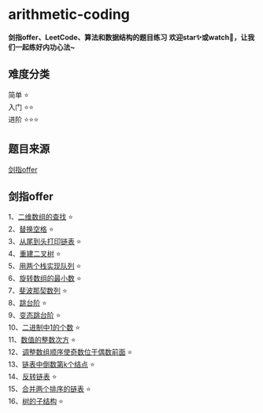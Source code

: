 # arithmetic-coding
**剑指offer、LeetCode、算法和数据结构的题目练习**
**欢迎star✨或watch👀，让我们一起练好内功心法~**

## 难度分类
简单 ⭐️ <br>
入门 ⭐️⭐️ <br>
进阶 ⭐️⭐️⭐️

## 题目来源
[剑指offer](https://github.com/superNos/arithmetic-coding/tree/master/%E5%89%91%E6%8C%87offer)
## 剑指offer

1、[二维数组的查找](https://github.com/superNos/arithmetic-coding/blob/master/%E5%89%91%E6%8C%87offer/%E4%BA%8C%E7%BB%B4%E6%95%B0%E7%BB%84%E7%9A%84%E6%9F%A5%E6%89%BE.md) ⭐️<br>
2、[替换空格](https://github.com/superNos/arithmetic-coding/blob/master/%E5%89%91%E6%8C%87offer/%E6%9B%BF%E6%8D%A2%E7%A9%BA%E6%A0%BC.md) ️️⭐️<br>
3、[从尾到头打印链表](https://github.com/superNos/arithmetic-coding/blob/master/%E5%89%91%E6%8C%87offer/%E4%BB%8E%E5%B0%BE%E5%88%B0%E5%A4%B4%E6%89%93%E5%8D%B0%E9%93%BE%E8%A1%A8.md) ⭐️<br>
4、[重建二叉树](https://github.com/superNos/arithmetic-coding/blob/master/%E5%89%91%E6%8C%87offer/%E9%87%8D%E5%BB%BA%E4%BA%8C%E5%8F%89%E6%A0%91.md) ⭐️<br>
5、[用两个栈实现队列](https://github.com/superNos/arithmetic-coding/blob/master/%E5%89%91%E6%8C%87offer/%E7%94%A8%E4%B8%A4%E4%B8%AA%E6%A0%88%E5%AE%9E%E7%8E%B0%E9%98%9F%E5%88%97.md) ⭐️<br>
6、[旋转数组的最小数](https://github.com/superNos/arithmetic-coding/blob/master/%E5%89%91%E6%8C%87offer/%E6%97%8B%E8%BD%AC%E6%95%B0%E7%BB%84%E7%9A%84%E6%9C%80%E5%B0%8F%E6%95%B0%E5%AD%97.md) ⭐️<br>
7、[斐波那契数列](https://github.com/superNos/arithmetic-coding/blob/master/%E5%89%91%E6%8C%87offer/%E6%96%90%E6%B3%A2%E9%82%A3%E5%A5%91%E6%95%B0%E5%88%97.md) ⭐️<br>
8、[跳台阶](https://github.com/superNos/arithmetic-coding/blob/master/%E5%89%91%E6%8C%87offer/%E8%B7%B3%E5%8F%B0%E9%98%B6.md)  ⭐️<br>
9、[变态跳台阶](https://github.com/superNos/arithmetic-coding/blob/master/%E5%89%91%E6%8C%87offer/%E5%8F%98%E6%80%81%E8%B7%B3%E5%8F%B0%E9%98%B6.md)  ⭐️<br>
10、[二进制中1的个数](https://github.com/superNos/arithmetic-coding/blob/master/%E5%89%91%E6%8C%87offer/%E4%BA%8C%E8%BF%9B%E5%88%B6%E4%B8%AD1%E7%9A%84%E4%B8%AA%E6%95%B0.md)  ⭐️<br>
11、[数值的整数次方](https://github.com/superNos/arithmetic-coding/blob/master/%E5%89%91%E6%8C%87offer/%E6%95%B0%E5%80%BC%E7%9A%84%E6%95%B4%E6%95%B0%E6%AC%A1%E6%96%B9.md)  ⭐️<br>
12、[调整数组顺序使奇数位于偶数前面](https://github.com/superNos/arithmetic-coding/blob/master/%E5%89%91%E6%8C%87offer/%E8%B0%83%E6%95%B4%E6%95%B0%E7%BB%84%E9%A1%BA%E5%BA%8F%E4%BD%BF%E5%A5%87%E6%95%B0%E4%BD%8D%E4%BA%8E%E5%81%B6%E6%95%B0%E5%89%8D%E9%9D%A2.md)  ⭐️<br>
13、[链表中倒数第k个结点](https://github.com/superNos/arithmetic-coding/blob/master/%E5%89%91%E6%8C%87offer/%E9%93%BE%E8%A1%A8%E4%B8%AD%E5%80%92%E6%95%B0%E7%AC%ACk%E4%B8%AA%E7%BB%93%E7%82%B9.md)  ⭐️<br>
14、[反转链表](https://github.com/superNos/arithmetic-coding/blob/master/%E5%89%91%E6%8C%87offer/%E5%8F%8D%E8%BD%AC%E9%93%BE%E8%A1%A8.md)  ⭐️<br>
15、[合并两个排序的链表](https://github.com/superNos/arithmetic-coding/blob/master/%E5%89%91%E6%8C%87offer/%E5%90%88%E5%B9%B6%E4%B8%A4%E4%B8%AA%E6%8E%92%E5%BA%8F%E7%9A%84%E9%93%BE%E8%A1%A8.md)  ⭐️<br>
16、[树的子结构](https://github.com/superNos/arithmetic-coding/blob/master/%E5%89%91%E6%8C%87offer/%E6%A0%91%E7%9A%84%E5%AD%90%E7%BB%93%E6%9E%84.md)  ⭐️<br>
